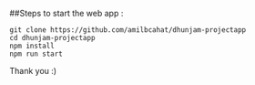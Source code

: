 ##Steps to start the web app : 

```
git clone https://github.com/amilbcahat/dhunjam-projectapp
cd dhunjam-projectapp
npm install
npm run start 
```

Thank you :) 
